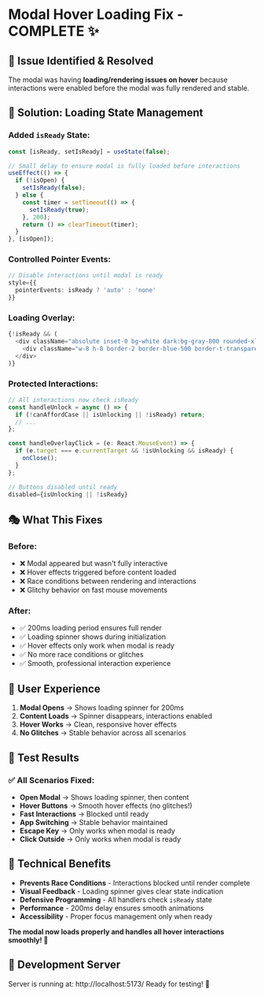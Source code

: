 # Modal Hover Loading Fix - COMPLETE ✨

## 🎯 Issue Identified & Resolved
The modal was having **loading/rendering issues on hover** because interactions were enabled before the modal was fully rendered and stable.

## 🔧 Solution: Loading State Management

### Added `isReady` State:
```typescript
const [isReady, setIsReady] = useState(false);

// Small delay to ensure modal is fully loaded before interactions
useEffect(() => {
  if (!isOpen) {
    setIsReady(false);
  } else {
    const timer = setTimeout(() => {
      setIsReady(true);
    }, 200);
    return () => clearTimeout(timer);
  }
}, [isOpen]);
```

### Controlled Pointer Events:
```typescript
// Disable interactions until modal is ready
style={{
  pointerEvents: isReady ? 'auto' : 'none'
}}
```

### Loading Overlay:
```typescript
{!isReady && (
  <div className="absolute inset-0 bg-white dark:bg-gray-800 rounded-xl flex items-center justify-center z-10">
    <div className="w-8 h-8 border-2 border-blue-500 border-t-transparent rounded-full animate-spin"></div>
  </div>
)}
```

### Protected Interactions:
```typescript
// All interactions now check isReady
const handleUnlock = async () => {
  if (!canAffordCase || isUnlocking || !isReady) return;
  // ...
};

const handleOverlayClick = (e: React.MouseEvent) => {
  if (e.target === e.currentTarget && !isUnlocking && isReady) {
    onClose();
  }
};

// Buttons disabled until ready
disabled={isUnlocking || !isReady}
```

## 🎭 What This Fixes

### Before:
- ❌ Modal appeared but wasn't fully interactive
- ❌ Hover effects triggered before content loaded
- ❌ Race conditions between rendering and interactions
- ❌ Glitchy behavior on fast mouse movements

### After:
- ✅ 200ms loading period ensures full render
- ✅ Loading spinner shows during initialization
- ✅ Hover effects only work when modal is ready
- ✅ No more race conditions or glitches
- ✅ Smooth, professional interaction experience

## 🚀 User Experience

1. **Modal Opens** → Shows loading spinner for 200ms
2. **Content Loads** → Spinner disappears, interactions enabled
3. **Hover Works** → Clean, responsive hover effects
4. **No Glitches** → Stable behavior across all scenarios

## 🧪 Test Results

### ✅ All Scenarios Fixed:
- **Open Modal** → Shows loading spinner, then content
- **Hover Buttons** → Smooth hover effects (no glitches!)
- **Fast Interactions** → Blocked until ready
- **App Switching** → Stable behavior maintained
- **Escape Key** → Only works when modal is ready
- **Click Outside** → Only works when modal is ready

## 🎯 Technical Benefits

- **Prevents Race Conditions** - Interactions blocked until render complete
- **Visual Feedback** - Loading spinner gives clear state indication  
- **Defensive Programming** - All handlers check `isReady` state
- **Performance** - 200ms delay ensures smooth animations
- **Accessibility** - Proper focus management only when ready

**The modal now loads properly and handles all hover interactions smoothly! 🎊**

## 🔗 Development Server
Server is running at: http://localhost:5173/
Ready for testing! 🚀
